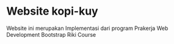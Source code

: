 # Website kopi-kuy

Website ini merupakan Implementasi dari program Prakerja Web Development Bootstrap Riki Course 



